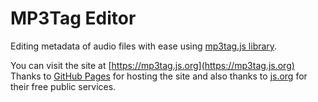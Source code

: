
# MP3Tag Editor
Editing metadata of audio files with ease using
[mp3tag.js library](https://github.com/eidoriantan/mp3tag.js).

You can visit the site at [https://mp3tag.js.org](https://mp3tag.js.org)
Thanks to [GitHub Pages](https://pages.github.com) for hosting the site and
also thanks to [js.org](https://js.org) for their free public services.
